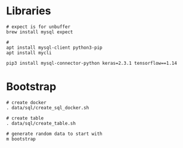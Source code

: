 Libraries
========

    # expect is for unbuffer
    brew install mysql expect

    #
    apt install mysql-client python3-pip
    apt install mycli

    pip3 install mysql-connector-python keras=2.3.1 tensorflow==1.14


Bootstrap
=========

    # create docker
    . data/sql/create_sql_docker.sh

    # create table
    . data/sql/create_table.sh

    # generate random data to start with
    m bootstrap


